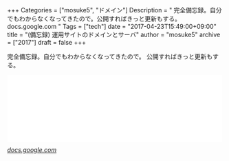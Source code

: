 +++
Categories = ["mosuke5", "ドメイン"]
Description = " 完全備忘録。自分でもわからなくなってきたので。公開すればきっと更新もする。  docs.google.com "
Tags = ["tech"]
date = "2017-04-23T15:49:00+09:00"
title = "(備忘録) 運用サイトのドメインとサーバ"
author = "mosuke5"
archive = ["2017"]
draft = false
+++

<body>
<p>完全備忘録。自分でもわからなくなってきたので。
公開すればきっと更新もする。</p>

<p><iframe src="//hatenablog-parts.com/embed?url=https%3A%2F%2Fdocs.google.com%2Fpresentation%2Fd%2F1MJ8c7QkdYl5BIp9eS3Li2viq-V-CgdpnJKWylYa_dW0%2Fedit%3Fusp%3Dsharing" title="ドメインとサーバ関連図" class="embed-card embed-webcard" scrolling="no" frameborder="0" style="display: block; width: 100%; height: 155px; max-width: 500px; margin: 10px 0px;"></iframe><cite class="hatena-citation"><a href="https://docs.google.com/presentation/d/1MJ8c7QkdYl5BIp9eS3Li2viq-V-CgdpnJKWylYa_dW0/edit?usp=sharing">docs.google.com</a></cite></p>

<!--more-->
</body>
